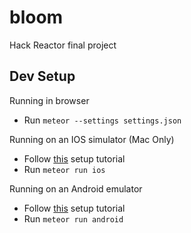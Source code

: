 # bloom
Hack Reactor final project

## Dev Setup
Running in browser
- Run `meteor --settings settings.json`

Running on an IOS simulator (Mac Only)
- Follow [this](https://github.com/meteor/meteor/wiki/Mobile-Development-Install:-iOS-on-Mac) setup tutorial
- Run `meteor run ios`

Running on an Android emulator
- Follow [this](https://github.com/meteor/meteor/wiki/Mobile-Development-Install:-Android-on-Mac) setup tutorial
- Run `meteor run android`
